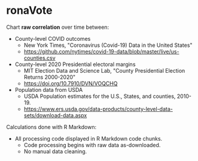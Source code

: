 # ronaVote

Chart **raw correlation** over time between:
- County-level COVID outcomes
  - New York Times, "Coronavirus (Covid-19) Data in the United States"
  - https://github.com/nytimes/covid-19-data/blob/master/live/us-counties.csv
- County-level 2020 Presidential electoral margins
  - MIT Election Data and Science Lab, "County Presidential Election Returns 2000-2020"
  - https://doi.org/10.7910/DVN/VOQCHQ
- Population data from USDA
  - USDA Population estimates for the U.S., States, and counties, 2010-19. 
  - https://www.ers.usda.gov/data-products/county-level-data-sets/download-data.aspx

Calculations done with R Markdown:
- All processing code displayed in R Markdown code chunks.
  - Code processing begins with raw data as-downloaded.
  - No manual data cleaning.
